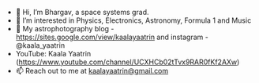 - 👋 Hi, I’m Bhargav, a space systems grad.
- 👀 I’m interested in Physics, Electronics, Astronomy, Formula 1 and Music
- 🌱 My astrophotography blog - https://sites.google.com/view/kaalayaatrin and instagram - @kaala_yaatrin
- YouTube: Kaala Yaatrin (https://www.youtube.com/channel/UCXHCb02tTvx9RAR0fKf2AXw)
- 📫 Reach out to me at kaalayaatrin@gmail.com
